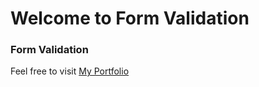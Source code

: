 Welcome to Form Validation 
===================

### Form Validation 

Feel free to visit [My Portfolio](https://vercel.com/sauelalmonte)